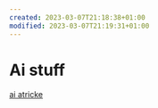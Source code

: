 ```yaml
---
created: 2023-03-07T21:18:38+01:00
modified: 2023-03-07T21:19:31+01:00
---
```


# Ai stuff

[ai atricke](https://blog.devgenius.io/8-crazy-ai-tools-saving-hours-of-work-youve-never-heard-of-1959cf77a525)
